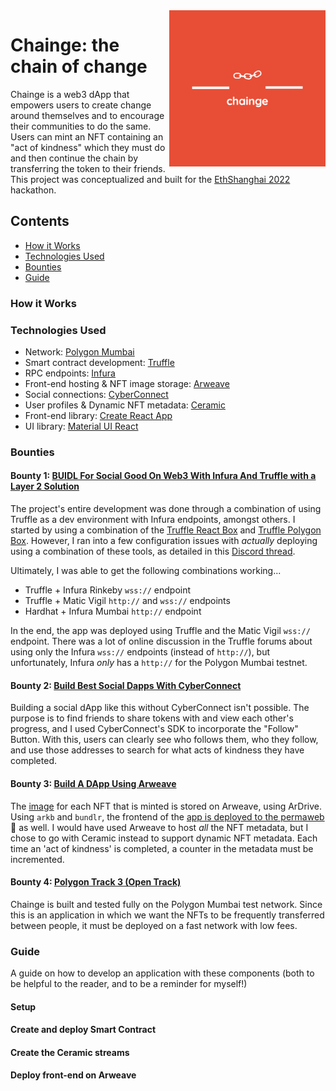 <img src="chainge-logos.jpeg" width=250 align="right"/>

# Chainge: the chain of change

Chainge is a web3 dApp that empowers users to create change around themselves and to encourage their communities to do the same. Users can mint an NFT containing an "act of kindness" which they must do and then continue the chain by transferring the token to their friends. This project was conceptualized and built for the [EthShanghai 2022](https://hackathon.ethshanghai.org/) hackathon.


## Contents

- [How it Works](#how-it-works)
- [Technologies Used](#tech-used)
- [Bounties](#bounties)
- [Guide](#guide)

### How it Works

### Technologies Used

- Network: [Polygon Mumbai](https://polygon.technology/)
- Smart contract development: [Truffle](https://trufflesuite.com/)
- RPC endpoints: [Infura](https://infura.io/)
- Front-end hosting & NFT image storage: [Arweave](https://www.arweave.org/)
- Social connections: [CyberConnect](https://cyberconnect.me/)
- User profiles & Dynamic NFT metadata: [Ceramic](https://ceramic.network/)
- Front-end library: [Create React App](https://create-react-app.dev/)
- UI library: [Material UI React](https://mui.com/material-ui/getting-started/installation/)

### Bounties

#### Bounty 1: [BUIDL For Social Good On Web3 With Infura And Truffle with a Layer 2 Solution](https://gitcoin.co/issue/28876)

The project's entire development was done through a combination of using Truffle as a dev environment with Infura endpoints, amongst others. I started by using a combination of the [Truffle React Box](https://trufflesuite.com/boxes/react/) and [Truffle Polygon Box](https://trufflesuite.com/boxes/polygon/). However, I ran into a few configuration issues with _actually_ deploying using a combination of these tools, as detailed in this [Discord thread](https://discord.com/channels/969606926868570162/973945098746335252/980448997892296704).

Ultimately, I was able to get the following combinations working...

- Truffle + Infura Rinkeby `wss://` endpoint
- Truffle + Matic Vigil `http://` and `wss://` endpoints
- Hardhat + Infura Mumbai `http://` endpoint

In the end, the app was deployed using Truffle and the Matic Vigil `wss://` endpoint. There was a lot of online discussion in the Truffle forums about using only the Infura `wss://` endpoints (instead of `http://`), but unfortunately, Infura _only_ has a `http://` for the Polygon Mumbai testnet.

#### Bounty 2: [Build Best Social Dapps With CyberConnect](https://gitcoin.co/issue/28881)

Building a social dApp like this without CyberConnect isn't possible. The purpose is to find friends to share tokens with and view each other's progress, and I used CyberConnect's SDK to incorporate the "Follow" Button. With this, users can clearly see who follows them, who they follow, and use those addresses to search for what acts of kindness they have completed.

#### Bounty 3: [Build A DApp Using Arweave](https://gitcoin.co/issue/28889)

The [image](https://ugnie2vqerzywroilo3dk4lerfv2xxidwfxxy2w5koozrtkwhq.arweave.net/oZqCarAkc4tFyFu2NXFki_Wur3QOxb3xq3VOdmM1WPE) for each NFT that is minted is stored on Arweave, using ArDrive. Using `arkb` and `bundlr`, the frontend of the [app is deployed to the permaweb](https://yyfyrtzye2u2lxcwy6n4pr2cfh5ucrqsl5mopvouauv6unym.arweave.net/xguIzzgmqaXcV-sebx8dCKft_BRhJfWOfV1AUr6jcMY/) 🐘 as well. I would have used Arweave to host _all_ the NFT metadata, but I chose to go with Ceramic instead to support dynamic NFT metadata. Each time an 'act of kindness' is completed, a counter in the metadata must be incremented.

#### Bounty 4: [Polygon Track 3 (Open Track)](https://gitcoin.co/issue/28870)

Chainge is built and tested fully on the Polygon Mumbai test network. Since this is an application in which we want the NFTs to be frequently transferred between people, it must be deployed on a fast network with low fees.

### Guide

A guide on how to develop an application with these components (both to be helpful to the reader, and to be a reminder for myself!)

#### Setup

#### Create and deploy Smart Contract

#### Create the Ceramic streams

#### Deploy front-end on Arweave
